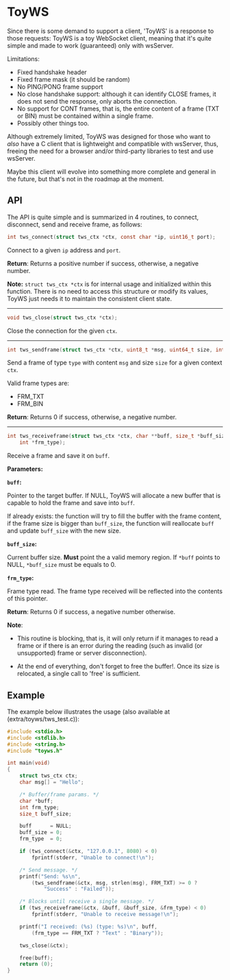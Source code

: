 # ToyWS
Since there is some demand to support a client, 'ToyWS' is a response to those
requests: ToyWS is a toy WebSocket client, meaning that it's quite simple and
made to work (guaranteed) only with wsServer.

Limitations:
 - Fixed handshake header
 - Fixed frame mask (it should be random)
 - No PING/PONG frame support
 - No close handshake support: although it can identify CLOSE frames, it
   does not send the response, only aborts the connection.
 - No support for CONT frames, that is, the entire content of a frame (TXT
   or BIN) must be contained within a single frame.
 - Possibly other things too.

Although extremely limited, ToyWS was designed for those who want to _also_
have a C client that is lightweight and compatible with wsServer, thus,
freeing the need for a browser and/or third-party libraries to test and use
wsServer.

Maybe this client will evolve into something more complete and general in the
future, but that's not in the roadmap at the moment.

## API
The API is quite simple and is summarized in 4 routines, to connect,
disconnect, send and receive frame, as follows:

```c
int tws_connect(struct tws_ctx *ctx, const char *ip, uint16_t port);
```
Connect to a given `ip` address and `port`.

**Return**:
Returns a positive number if success, otherwise, a negative number.

**Note:**
`struct tws_ctx *ctx` is for internal usage and initialized within this
function. There is no need to access this structure or modify its values, ToyWS
just needs it to maintain the consistent client state.

---

```c
void tws_close(struct tws_ctx *ctx);
```
Close the connection for the given `ctx`.

---

```c
int tws_sendframe(struct tws_ctx *ctx, uint8_t *msg, uint64_t size, int type);
```
Send a frame of type `type` with content `msg` and size `size` for a given
context `ctx`.

Valid frame types are:
- FRM_TXT
- FRM_BIN

**Return**:
Returns 0 if success, otherwise, a negative number.

---

```c
int tws_receiveframe(struct tws_ctx *ctx, char **buff, size_t *buff_size,
    int *frm_type);
```
Receive a frame and save it on `buff`.

**Parameters:**

**`buff`:**

Pointer to the target buffer. If NULL, ToyWS will allocate a new buffer that is
capable to hold the frame and save into `buff`.

If already exists: the function will try to fill the buffer with the frame
content, if the frame size is bigger than `buff_size`, the function will
reallocate `buff` and update `buff_size` with the new size.

**`buff_size`:**

Current buffer size. __Must__ point the a valid memory region. If `*buff`
points to NULL, `*buff_size` must be equals to 0.

**`frm_type`:**

Frame type read. The frame type received will be reflected into the contents of
this pointer.

**Return**: Returns 0 if success, a negative number otherwise.

**Note**:

- This routine is blocking, that is, it will only return if it manages to read
a frame or if there is an error during the reading (such as invalid (or
unsupported) frame or server disconnection).

- At the end of everything, don't forget to free the buffer!. Once its size is
relocated, a single call to 'free' is sufficient.

## Example
The example below illustrates the usage (also available at (extra/toyws/tws_test.c)):
```c
#include <stdio.h>
#include <stdlib.h>
#include <string.h>
#include "toyws.h"

int main(void)
{
    struct tws_ctx ctx;
    char msg[] = "Hello";

    /* Buffer/frame params. */
    char *buff;
    int frm_type;
    size_t buff_size;

    buff      = NULL;
    buff_size = 0;
    frm_type  = 0;

    if (tws_connect(&ctx, "127.0.0.1", 8080) < 0)
        fprintf(stderr, "Unable to connect!\n");

    /* Send message. */
    printf("Send: %s\n",
        (tws_sendframe(&ctx, msg, strlen(msg), FRM_TXT) >= 0 ?
            "Success" : "Failed"));

    /* Blocks until receive a single message. */
    if (tws_receiveframe(&ctx, &buff, &buff_size, &frm_type) < 0)
        fprintf(stderr, "Unable to receive message!\n");

    printf("I received: (%s) (type: %s)\n", buff,
        (frm_type == FRM_TXT ? "Text" : "Binary"));

    tws_close(&ctx);

    free(buff);
    return (0);
}
```
